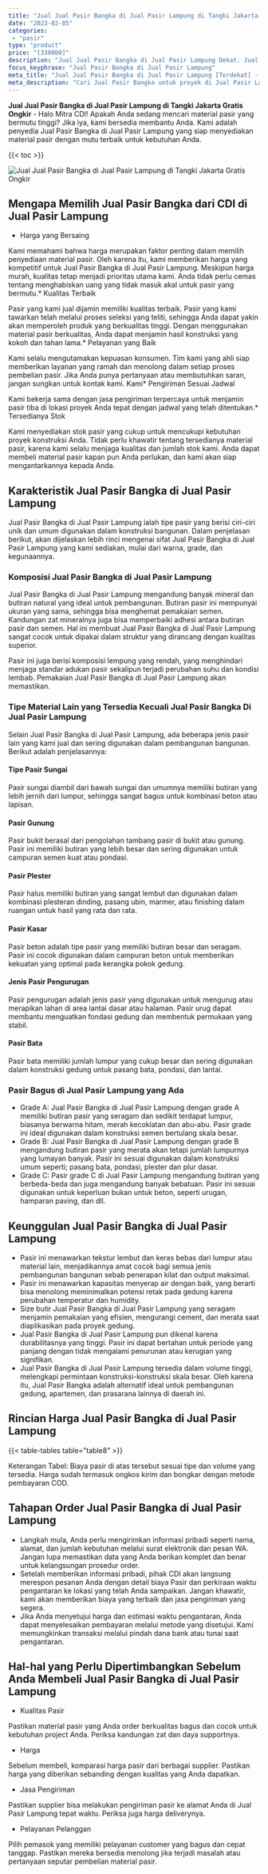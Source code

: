 ```yaml
---
title: "Jual Jual Pasir Bangka di Jual Pasir Lampung di Tangki Jakarta Gratis Ongkir"
date: "2023-02-05"
categories:
 - "pasir"
type: "product"
price: "[330000]"
description: "Jual Jual Pasir Bangka di Jual Pasir Lampung Dekat. Jual Pasir Bangka ini sering digunakan dalam proyek konstruksi sebagai bahan campuran yang berkualitas dan bersih. Silakan hubungi kami untuk informasi lebih lanjut."
focus_keyphrase: "Jual Pasir Bangka di Jual Pasir Lampung"
meta_title: "Jual Jual Pasir Bangka di Jual Pasir Lampung [Terdekat] - CDI"
meta_description: "Cari Jual Pasir Bangka untuk proyek di Jual Pasir Lampung? Kami menawarkan Jual Pasir Bangka berkualitas untuk material adukan. Dapatkan penawaran terbaik sekarang."
---
```


**Jual Jual Pasir Bangka di Jual Pasir Lampung di Tangki Jakarta Gratis Ongkir** - Halo Mitra CDI! Apakah Anda sedang mencari material pasir yang bermutu tinggi? Jika iya, kami bersedia membantu Anda. Kami adalah penyedia Jual Pasir Bangka di Jual Pasir Lampung yang siap menyediakan material pasir dengan mutu terbaik untuk kebutuhan Anda.

{{< toc >}}

![Jual Jual Pasir Bangka di Jual Pasir Lampung di Tangki Jakarta Gratis Ongkir](/images/pasir/pasir-bangunan-34.jpg)

## Mengapa Memilih Jual Pasir Bangka dari CDI di Jual Pasir Lampung

*   Harga yang Bersaing

Kami memahami bahwa harga merupakan faktor penting dalam memilih penyediaan material pasir. Oleh karena itu, kami memberikan harga yang kompetitif untuk Jual Pasir Bangka di Jual Pasir Lampung. Meskipun harga murah, kualitas tetap menjadi prioritas utama kami. Anda tidak perlu cemas tentang menghabiskan uang yang tidak masuk akal untuk pasir yang bermutu.*   Kualitas Terbaik

Pasir yang kami jual dijamin memiliki kualitas terbaik. Pasir yang kami tawarkan telah melalui proses seleksi yang teliti, sehingga Anda dapat yakin akan memperoleh produk yang berkualitas tinggi. Dengan menggunakan material pasir berkualitas, Anda dapat menjamin hasil konstruksi yang kokoh dan tahan lama.*   Pelayanan yang Baik

Kami selalu mengutamakan kepuasan konsumen. Tim kami yang ahli siap memberikan layanan yang ramah dan menolong dalam setiap proses pembelian pasir. Jika Anda punya pertanyaan atau membutuhkan saran, jangan sungkan untuk kontak kami. Kami*   Pengiriman Sesuai Jadwal

Kami bekerja sama dengan jasa pengiriman terpercaya untuk menjamin pasir tiba di lokasi proyek Anda tepat dengan jadwal yang telah ditentukan.*   Tersedianya Stok

Kami menyediakan stok pasir yang cukup untuk mencukupi kebutuhan proyek konstruksi Anda. Tidak perlu khawatir tentang tersedianya material pasir, karena kami selalu menjaga kualitas dan jumlah stok kami. Anda dapat membeli material pasir kapan pun Anda perlukan, dan kami akan siap mengantarkannya kepada Anda. 

## Karakteristik Jual Pasir Bangka di Jual Pasir Lampung

Jual Pasir Bangka di Jual Pasir Lampung ialah tipe pasir yang berisi ciri-ciri unik dan umum digunakan dalam konstruksi bangunan. Dalam penjelasan berikut, akan dijelaskan lebih rinci mengenai sifat Jual Pasir Bangka di Jual Pasir Lampung yang kami sediakan, mulai dari warna, grade, dan kegunaannya.

### Komposisi Jual Pasir Bangka di Jual Pasir Lampung

Jual Pasir Bangka di Jual Pasir Lampung mengandung banyak mineral dan butiran natural yang ideal untuk pembangunan. Butiran pasir ini mempunyai ukuran yang sama, sehingga bisa menghemat pemakaian semen. Kandungan zat mineralnya juga bisa memperbaiki adhesi antara butiran pasir dan semen. Hal ini membuat Jual Pasir Bangka di Jual Pasir Lampung sangat cocok untuk dipakai dalam struktur yang dirancang dengan kualitas superior.

Pasir ini juga berisi komposisi lempung yang rendah, yang menghindari menjaga standar adukan pasir sekalipun terjadi perubahan suhu dan kondisi lembab. Pemakaian Jual Pasir Bangka di Jual Pasir Lampung akan memastikan.

### Tipe Material Lain yang Tersedia Kecuali Jual Pasir Bangka Di Jual Pasir Lampung

Selain Jual Pasir Bangka di Jual Pasir Lampung, ada beberapa jenis pasir lain yang kami jual dan sering digunakan dalam pembangunan bangunan. Berikut adalah penjelasannya:

#### Tipe Pasir Sungai

Pasir sungai diambil dari bawah sungai dan umumnya memiliki butiran yang lebih jernih dari lumpur, sehingga sangat bagus untuk kombinasi beton atau lapisan.

#### Pasir Gunung

Pasir bukit berasal dari pengolahan tambang pasir di bukit atau gunung. Pasir ini memiliki butiran yang lebih besar dan sering digunakan untuk campuran semen kuat atau pondasi.

#### Pasir Plester

Pasir halus memiliki butiran yang sangat lembut dan digunakan dalam kombinasi plesteran dinding, pasang ubin, marmer, atau finishing dalam ruangan untuk hasil yang rata dan rata.

#### Pasir Kasar

Pasir beton adalah tipe pasir yang memiliki butiran besar dan seragam. Pasir ini cocok digunakan dalam campuran beton untuk memberikan kekuatan yang optimal pada kerangka pokok gedung.

#### Jenis Pasir Pengurugan

Pasir pengurugan adalah jenis pasir yang digunakan untuk mengurug atau merapikan lahan di area lantai dasar atau halaman. Pasir urug dapat membantu menguatkan fondasi gedung dan membentuk permukaan yang stabil.

#### Pasir Bata

Pasir bata memiliki jumlah lumpur yang cukup besar dan sering digunakan dalam konstruksi gedung untuk pasang bata, pondasi, dan lantai.

### Pasir Bagus di Jual Pasir Lampung yang Ada

*   Grade A: Jual Pasir Bangka di Jual Pasir Lampung dengan grade A memiliki butiran pasir yang seragam dan sedikit terdapat lumpur, biasanya berwarna hitam, merah kecoklatan dan abu-abu. Pasir grade ini ideal digunakan dalam konstruksi semen bertulang skala besar.
*   Grade B: Jual Pasir Bangka di Jual Pasir Lampung dengan grade B mengandung butiran pasir yang merata akan tetapi jumlah lumpurnya yang lumayan banyak. Pasir ini sesuai digunakan dalam konstruksi umum seperti; pasang bata, pondasi, plester dan plur dasar.
*   Grade C: Pasir grade C di Jual Pasir Lampung mengandung butiran yang berbeda-beda dan juga mengandung banyak bebatuan. Pasir ini sesuai digunakan untuk keperluan bukan untuk beton, seperti urugan, hamparan paving, dan dll.

## Keunggulan Jual Pasir Bangka di Jual Pasir Lampung

*   Pasir ini menawarkan tekstur lembut dan keras bebas dari lumpur atau material lain, menjadikannya amat cocok bagi semua jenis pembangunan bangunan sebab penerapan kilat dan output maksimal.
*   Pasir ini menawarkan kapasitas menyerap air dengan baik, yang berarti bisa menolong meminimalkan potensi retak pada gedung karena perubahan temperatur dan humidity.
*   Size butir Jual Pasir Bangka di Jual Pasir Lampung yang seragam menjamin pemakaian yang efisien, mengurangi cement, dan merata saat diaplikasikan pada proyek gedung.
*   Jual Pasir Bangka di Jual Pasir Lampung pun dikenal karena durabilitasnya yang tinggi. Pasir ini dapat bertahan untuk periode yang panjang dengan tidak mengalami penurunan atau kerugian yang signifikan.
*   Jual Pasir Bangka di Jual Pasir Lampung tersedia dalam volume tinggi, melengkapi permintaan konstruksi-konstruksi skala besar. Oleh karena itu, Jual Pasir Bangka adalah alternatif ideal untuk pembangunan gedung, apartemen, dan prasarana lainnya di daerah ini.

## Rincian Harga Jual Pasir Bangka di Jual Pasir Lampung

{{< table-tables table="table8" >}}

Keterangan Tabel: Biaya pasir di atas tersebut sesuai tipe dan volume yang tersedia. Harga sudah termasuk ongkos kirim dan bongkar dengan metode pembayaran COD.

## Tahapan Order Jual Pasir Bangka di Jual Pasir Lampung

*   Langkah mula, Anda perlu mengirimkan informasi pribadi seperti nama, alamat, dan jumlah kebutuhan melalui surat elektronik dan pesan WA. Jangan lupa memastikan data yang Anda berikan komplet dan benar untuk kelangsungan prosedur order.
*   Setelah memberikan informasi pribadi, pihak CDI akan langsung merespon pesanan Anda dengan detail biaya Pasir dan perkiraan waktu pengantaran ke lokasi yang telah Anda sampaikan. Jangan khawatir, kami akan memberikan biaya yang terbaik dan jasa pengiriman yang segera.
*   Jika Anda menyetujui harga dan estimasi waktu pengantaran, Anda dapat menyelesaikan pembayaran melalui metode yang disetujui. Kami memungkinkan transaksi melalui pindah dana bank atau tunai saat pengantaran.

## Hal-hal yang Perlu Dipertimbangkan Sebelum Anda Membeli Jual Pasir Bangka di Jual Pasir Lampung

*   Kualitas Pasir

Pastikan material pasir yang Anda order berkualitas bagus dan cocok untuk kebutuhan project Anda. Periksa kandungan zat dan daya supportnya.
*   Harga

Sebelum membeli, komparasi harga pasir dari berbagai supplier. Pastikan harga yang diberikan sebanding dengan kualitas yang Anda dapatkan.
*   Jasa Pengiriman

Pastikan supplier bisa melakukan pengiriman pasir ke alamat Anda di Jual Pasir Lampung tepat waktu. Periksa juga harga deliverynya.
*   Pelayanan Pelanggan

Pilih pemasok yang memiliki pelayanan customer yang bagus dan cepat tanggap. Pastikan mereka bersedia menolong jika terjadi masalah atau pertanyaan seputar pembelian material pasir.